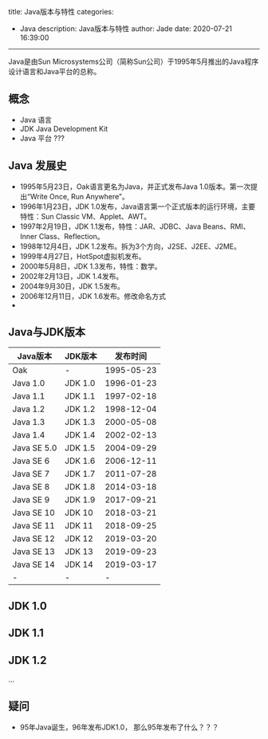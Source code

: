 title: Java版本与特性
categories:
  - Java
description: Java版本与特性
author: Jade
date: 2020-07-21 16:39:00
---

Java是由Sun Microsystems公司（简称Sun公司）于1995年5月推出的Java程序设计语言和Java平台的总称。
## 概念
- Java 语言
- JDK Java Development Kit
- Java 平台 ???

## Java 发展史
- 1995年5月23日，Oak语言更名为Java，并正式发布Java 1.0版本。第一次提出“Write Once, Run Anywhere”。
- 1996年1月23日，JDK 1.0发布，Java语言第一个正式版本的运行环境，主要特性：Sun Classic VM、Applet、AWT。
- 1997年2月19日，JDK 1.1发布，特性：JAR、JDBC、Java Beans、RMI、Inner Class、Reflection。
- 1998年12月4日，JDK 1.2发布。拆为3个方向，J2SE、J2EE、J2ME。
- 1999年4月27日，HotSpot虚拟机发布。
- 2000年5月8日，JDK 1.3发布，特性：数学。
- 2002年2月13日，JDK 1.4发布。
- 2004年9月30日，JDK 1.5发布。
- 2006年12月11日，JDK 1.6发布。修改命名方式
- 

## Java与JDK版本
|Java版本|JDK版本|发布时间|
|-|-|-|
|Oak|-|1995-05-23|
|Java 1.0|JDK 1.0|1996-01-23|
|Java 1.1|JDK 1.1|1997-02-18|
|Java 1.2|JDK 1.2|1998-12-04|
|Java 1.3|JDK 1.3|2000-05-08|
|Java 1.4|JDK 1.4|2002-02-13|
|Java SE 5.0|JDK 1.5|2004-09-29|
|Java SE 6|JDK 1.6|2006-12-11|
|Java SE 7|JDK 1.7|2011-07-28|
|Java SE 8|JDK 1.8|2014-03-18|
|Java SE 9|JDK 1.9|2017-09-21|
|Java SE 10|JDK 10|2018-03-21|
|Java SE 11|JDK 11|2018-09-25|
|Java SE 12|JDK 12|2019-03-20|
|Java SE 13|JDK 13|2019-09-23|
|Java SE 14|JDK 14|2019-03-17|
|-|-|-|

## JDK 1.0
## JDK 1.1
## JDK 1.2
...

## 疑问
- 95年Java诞生，96年发布JDK1.0， 那么95年发布了什么？？？
